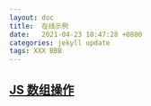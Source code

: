 ```yaml
---
layout: doc
title:  在线示例
date:   2021-04-23 10:47:28 +0800
categories: jekyll update
tags: XXX BBB
---
```


## [JS 数组操作](/pages/tool/array.html)


